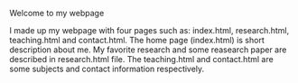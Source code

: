 Welcome to my webpage

I made up my webpage with four pages such as: index.html, research.html, teaching.html and contact.html. The home page (index.html) is short description about me. My favorite research and some reasearch paper are described in research.html file. The teaching.html and contact.html are some subjects and contact information respectively.

